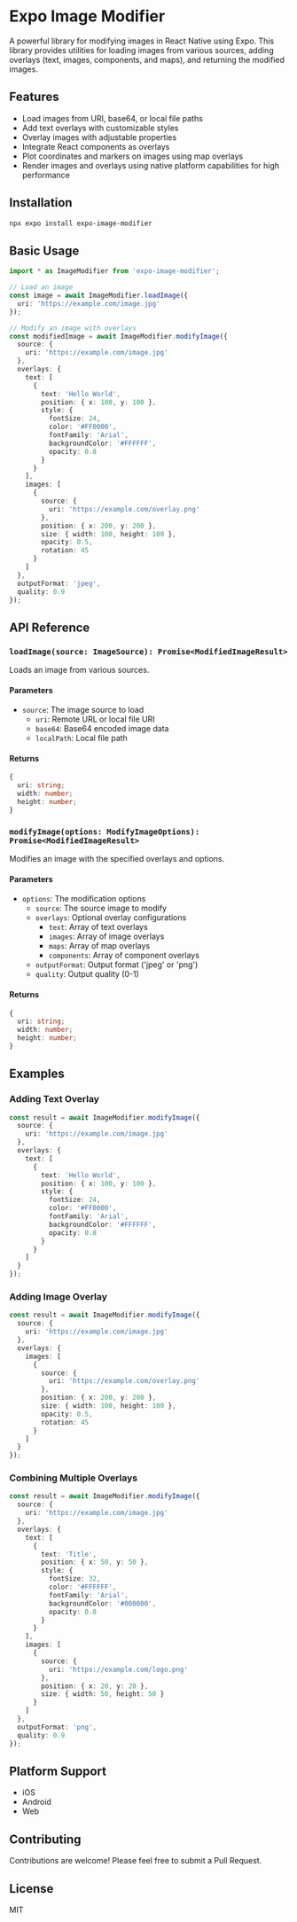 # Expo Image Modifier

A powerful library for modifying images in React Native using Expo. This library provides utilities for loading images from various sources, adding overlays (text, images, components, and maps), and returning the modified images.

## Features

- Load images from URI, base64, or local file paths
- Add text overlays with customizable styles
- Overlay images with adjustable properties
- Integrate React components as overlays
- Plot coordinates and markers on images using map overlays
- Render images and overlays using native platform capabilities for high performance

## Installation

```bash
npx expo install expo-image-modifier
```

## Basic Usage

```typescript
import * as ImageModifier from 'expo-image-modifier';

// Load an image
const image = await ImageModifier.loadImage({
  uri: 'https://example.com/image.jpg'
});

// Modify an image with overlays
const modifiedImage = await ImageModifier.modifyImage({
  source: {
    uri: 'https://example.com/image.jpg'
  },
  overlays: {
    text: [
      {
        text: 'Hello World',
        position: { x: 100, y: 100 },
        style: {
          fontSize: 24,
          color: '#FF0000',
          fontFamily: 'Arial',
          backgroundColor: '#FFFFFF',
          opacity: 0.8
        }
      }
    ],
    images: [
      {
        source: {
          uri: 'https://example.com/overlay.png'
        },
        position: { x: 200, y: 200 },
        size: { width: 100, height: 100 },
        opacity: 0.5,
        rotation: 45
      }
    ]
  },
  outputFormat: 'jpeg',
  quality: 0.9
});
```

## API Reference

### `loadImage(source: ImageSource): Promise<ModifiedImageResult>`

Loads an image from various sources.

#### Parameters

- `source`: The image source to load
  - `uri`: Remote URL or local file URI
  - `base64`: Base64 encoded image data
  - `localPath`: Local file path

#### Returns

```typescript
{
  uri: string;
  width: number;
  height: number;
}
```

### `modifyImage(options: ModifyImageOptions): Promise<ModifiedImageResult>`

Modifies an image with the specified overlays and options.

#### Parameters

- `options`: The modification options
  - `source`: The source image to modify
  - `overlays`: Optional overlay configurations
    - `text`: Array of text overlays
    - `images`: Array of image overlays
    - `maps`: Array of map overlays
    - `components`: Array of component overlays
  - `outputFormat`: Output format ('jpeg' or 'png')
  - `quality`: Output quality (0-1)

#### Returns

```typescript
{
  uri: string;
  width: number;
  height: number;
}
```

## Examples

### Adding Text Overlay

```typescript
const result = await ImageModifier.modifyImage({
  source: {
    uri: 'https://example.com/image.jpg'
  },
  overlays: {
    text: [
      {
        text: 'Hello World',
        position: { x: 100, y: 100 },
        style: {
          fontSize: 24,
          color: '#FF0000',
          fontFamily: 'Arial',
          backgroundColor: '#FFFFFF',
          opacity: 0.8
        }
      }
    ]
  }
});
```

### Adding Image Overlay

```typescript
const result = await ImageModifier.modifyImage({
  source: {
    uri: 'https://example.com/image.jpg'
  },
  overlays: {
    images: [
      {
        source: {
          uri: 'https://example.com/overlay.png'
        },
        position: { x: 200, y: 200 },
        size: { width: 100, height: 100 },
        opacity: 0.5,
        rotation: 45
      }
    ]
  }
});
```

### Combining Multiple Overlays

```typescript
const result = await ImageModifier.modifyImage({
  source: {
    uri: 'https://example.com/image.jpg'
  },
  overlays: {
    text: [
      {
        text: 'Title',
        position: { x: 50, y: 50 },
        style: {
          fontSize: 32,
          color: '#FFFFFF',
          fontFamily: 'Arial',
          backgroundColor: '#000000',
          opacity: 0.8
        }
      }
    ],
    images: [
      {
        source: {
          uri: 'https://example.com/logo.png'
        },
        position: { x: 20, y: 20 },
        size: { width: 50, height: 50 }
      }
    ]
  },
  outputFormat: 'png',
  quality: 0.9
});
```

## Platform Support

- iOS
- Android
- Web

## Contributing

Contributions are welcome! Please feel free to submit a Pull Request.

## License

MIT

